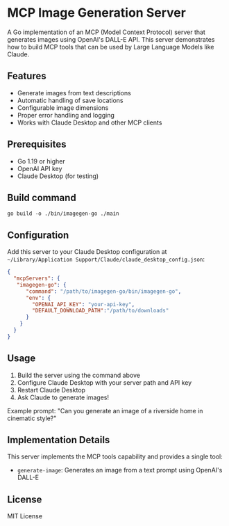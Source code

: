 # MCP Image Generation Server

A Go implementation of an MCP (Model Context Protocol) server that generates images using OpenAI's DALL-E API. This server demonstrates how to build MCP tools that can be used by Large Language Models like Claude.

## Features

- Generate images from text descriptions
- Automatic handling of save locations
- Configurable image dimensions
- Proper error handling and logging
- Works with Claude Desktop and other MCP clients

## Prerequisites

- Go 1.19 or higher
- OpenAI API key
- Claude Desktop (for testing)

## Build command
```
go build -o ./bin/imagegen-go ./main
```

## Configuration

Add this server to your Claude Desktop configuration at `~/Library/Application Support/Claude/claude_desktop_config.json`:

```json
{
  "mcpServers": {
   "imagegen-go": {
      "command": "/path/to/imagegen-go/bin/imagegen-go",
      "env": {
        "OPENAI_API_KEY": "your-api-key",
        "DEFAULT_DOWNLOAD_PATH":"/path/to/downloads"
      }
    }
  }
}
```

## Usage

1. Build the server using the command above
2. Configure Claude Desktop with your server path and API key
3. Restart Claude Desktop
4. Ask Claude to generate images!

Example prompt:
"Can you generate an image of a riverside home in cinematic style?"

## Implementation Details

This server implements the MCP tools capability and provides a single tool:
- `generate-image`: Generates an image from a text prompt using OpenAI's DALL-E


## License

MIT License
